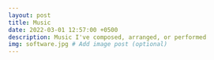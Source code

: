 ```yaml
---
layout: post
title: Music
date: 2022-03-01 12:57:00 +0500
description: Music I've composed, arranged, or performed
img: software.jpg # Add image post (optional)
---
```

